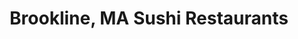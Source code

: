 ---
layout: city
title: Brookline, MA Sushi Restaurants
permalink: /massachusetts/brookline/
stateAbbr: MA
stateName: Massachusetts
cityName: Brookline

---